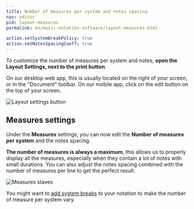 ```yaml
---
title: Number of measures per system and notes spacing
nav: editor
pid: layout-measures
permalink: en/music-notation-software/layout-measures.html

action.setSystemBreakPolicy: true
action.setNotesSpacingCoeff: true
---
```


To customize the number of measures per system and notes, **open the Layout Settings, next to the print button**.

On our desktop web app, this is usually located on the right of your screen, or in the "Document" toolbar. On our mobile app, click on the edit button on the top of your screen.

![Layout settings button](/help/assets/img/editor/toolbar-print-layout.png)

## Measures settings

Under the **Measures** settings, you can now edit the **Number of measures per system** and the notes spacing.

**The number of measures is always a maximum**, this allows us to properly display all the measures, especially when they contain a lot of notes with small durations. You can also adjust the notes spacing combined with the number of measures per line to get the perfect result.

![Measures staves](/help/assets/img/editor/layout-measures.png)

You might want to [add system breaks](/help/en/music-notation-software/system-break.html) to your notation to make the number of measure per system vary.